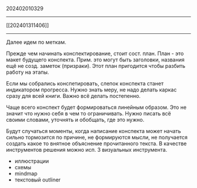 202402010329
***
[[202401311406]]
***
Далее идем по меткам.

Прежде чем начинать конспектирование, стоит сост. план. 
План - это макет будущего конспекта.
Прим. это могут быть заголовки, названия ещё не созд. заметок (призраки).
Этот план пригодится чтобы разбить работу на этапы.

Если мы собрались конспетировать, слепок конспекта станет индикатором прогресса.
Нужно знать меру, не надо делать каркас сразу для всей книги.
Важно всё делать постепенно.

Чаще всего конспект будет формироваться линейным образом. 
Это не значит что нужно себя в чем то ограничивать.
Нужно писать всё своими словами, уточнять и обобщать, где это нужно.

Будут случаться моменты, когда написание конспекта может начать сильно тормозится по причине, 
не формируются мысли, не получается создать какое то внятное объяснение прочитанного текста.
В качестве инструментов решения можно исп. 3 визуальных инструмента.
- иллюстрации
- схемы
- mindmap
- текстовый outliner